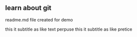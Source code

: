 ## learn about git

readme.md file created for demo

this it subtitle as like text perpuse
this it subtitle as like pretice
